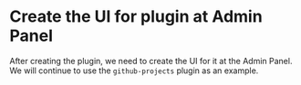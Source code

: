 # Create the UI for plugin at Admin Panel

After creating the plugin, we need to create the UI for it at the Admin Panel. We will continue to use the `github-projects` plugin as an example.

